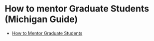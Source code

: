 # How to mentor Graduate Students (Michigan Guide)

* [How to Mentor Graduate Students](https://rackham.umich.edu/downloads/how-to-mentor-graduate-students.pdf)